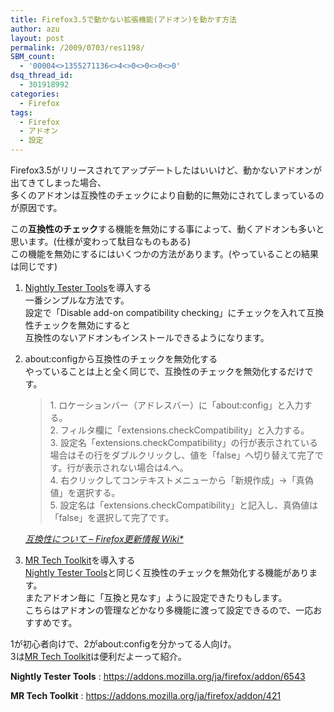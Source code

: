```yaml
---
title: Firefox3.5で動かない拡張機能(アドオン)を動かす方法
author: azu
layout: post
permalink: /2009/0703/res1198/
SBM_count:
  - '00004<>1355271136<>4<>0<>0<>0<>0'
dsq_thread_id:
  - 301918992
categories:
  - Firefox
tags:
  - Firefox
  - アドオン
  - 設定
---
```

Firefox3.5がリリースされてアップデートしたはいいけど、動かないアドオンが出てきてしまった場合、  
多くのアドオンは互換性のチェックにより自動的に無効にされてしまっているのが原因です。

この**互換性のチェック**する機能を無効にする事によって、動くアドオンも多いと思います。(仕様が変わって駄目なものもある)  
この機能を無効にするにはいくつかの方法があります。(やっていることの結果は同じです)

1.  [Nightly Tester Tools][1]を導入する  
    一番シンプルな方法です。  
    設定で「Disable add-on compatibility checking」にチェックを入れて互換性チェックを無効にすると  
    互換性のないアドオンもインストールできるようになります。
2.  about:configから互換性のチェックを無効化する  
    やっていることは上と全く同じで、互換性のチェックを無効化するだけです。 <div class="quote">
      <blockquote title="&quot;互換性について" cite="http://wikiwiki.jp/firefox/?%B8%DF%B4%B9%C0%AD">
        <p>
          1. ロケーションバー（アドレスバー）に「about:config」と入力する。 <br /> 2. フィルタ欄に「extensions.checkCompatibility」と入力する。 <br /> 3. 設定名「extensions.checkCompatibility」の行が表示されている場合はその行をダブルクリックし、値を「false」へ切り替えて完了です。行が表示されない場合は4.へ。<br /> 4. 右クリックしてコンテキストメニューから「新規作成」→「真偽値」を選択する。 <br /> 5. 設定名は「extensions.checkCompatibility」と記入し、真偽値は「false」を選択して完了です。
        </p>
      </blockquote>
      
      <p>
        <cite><a href="">互換性について &#8211; Firefox更新情報 Wiki*</a></cite>
      </p>
    </div>

3.  [MR Tech Toolkit][2]を導入する  
    [Nightly Tester Tools][1]と同じく互換性のチェックを無効化する機能があります。  
    またアドオン毎に「互換と見なす」ように設定できたりもします。  
    こちらはアドオンの管理などかなり多機能に渡って設定できるので、一応おすすめです。

1が初心者向けで、2がabout:configを分かってる人向け。  
3は[MR Tech Toolkit][2]は便利だよーって紹介。

**Nightly Tester Tools**
:   <https://addons.mozilla.org/ja/firefox/addon/6543>

**MR Tech Toolkit**
:   <https://addons.mozilla.org/ja/firefox/addon/421>

 [1]: https://addons.mozilla.org/ja/firefox/addon/6543
 [2]: https://addons.mozilla.org/ja/firefox/addon/421